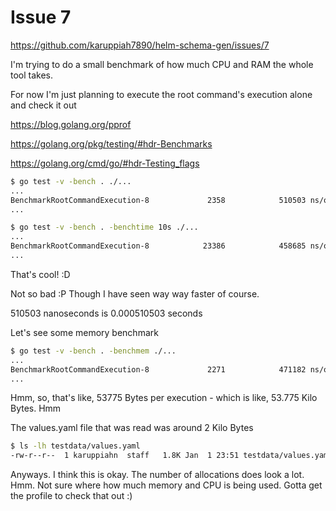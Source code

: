 # Issue 7

https://github.com/karuppiah7890/helm-schema-gen/issues/7

I'm trying to do a small benchmark of how much CPU and RAM the whole tool
takes.

For now I'm just planning to execute the root command's execution alone and
check it out

https://blog.golang.org/pprof

https://golang.org/pkg/testing/#hdr-Benchmarks

https://golang.org/cmd/go/#hdr-Testing_flags

```bash
$ go test -v -bench . ./...
...
BenchmarkRootCommandExecution-8             2358            510503 ns/op
...
```

```bash
$ go test -v -bench . -benchtime 10s ./...
...
BenchmarkRootCommandExecution-8            23386            458685 ns/op
...
```

That's cool! :D

Not so bad :P Though I have seen way way faster of course.

510503 nanoseconds is 0.000510503 seconds

Let's see some memory benchmark

```bash
$ go test -v -bench . -benchmem ./...
...
BenchmarkRootCommandExecution-8             2271            471182 ns/op           53775 B/op        629 allocs/op
...
```

Hmm, so, that's like, 53775 Bytes per execution - which is like, 53.775
Kilo Bytes. Hmm

The values.yaml file that was read was around 2 Kilo Bytes

```bash
$ ls -lh testdata/values.yaml
-rw-r--r--  1 karuppiahn  staff   1.8K Jan  1 23:51 testdata/values.yaml
```

Anyways. I think this is okay. The number of allocations does look a lot. Hmm.
Not sure where how much memory and CPU is being used. Gotta get the profile to
check that out :)
